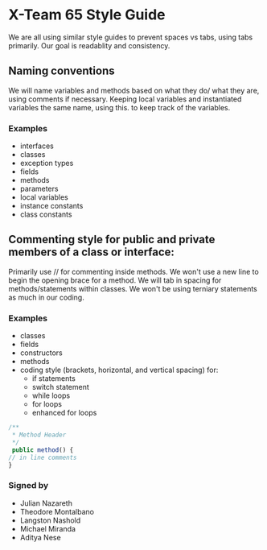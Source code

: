 # X-Team 65 Style Guide




We are all using similar style guides to prevent spaces vs tabs, using tabs primarily. Our goal is readablity and consistency.

## Naming conventions

We will name variables and methods based on what they do/ what they are, using comments if necessary. Keeping local variables and instantiated variables the same name, using this. to keep track of the variables.

### Examples
* interfaces
* classes
* exception types
* fields
* methods
* parameters
* local variables
* instance constants
* class constants

## Commenting style for public and private members of a class or interface:

Primarily use // for commenting inside methods. We won't use a new line to begin the opening brace for a method. We will tab in spacing for methods/statements within classes. We won't be using terniary statements as much in our coding.

### Examples

* classes
* fields
* constructors
* methods
* coding style (brackets, horizontal, and vertical spacing) for:
  * if statements
  * switch statement
  * while loops
  * for loops
  * enhanced for loops
  
```javascript
/**
 * Method Header
 */
 public method() {
// in line comments
}
```




### Signed by
* Julian Nazareth
* Theodore Montalbano
* Langston Nashold
* Michael Miranda
* Aditya Nese
